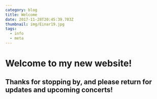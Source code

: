 ```yaml
---
category: blog
title: Welcome
date: 2017-11-28T20:45:39.703Z
thumbnail: img/Einar19.jpg
tags:
  - info
  - meta
---
```

# Welcome to my new website!

## Thanks for stopping by, and please return for updates and upcoming concerts!

